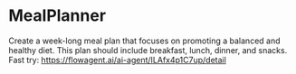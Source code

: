 # MealPlanner
Create a week-long meal plan that focuses on promoting a balanced and healthy diet. This plan should include breakfast, lunch, dinner, and snacks. 
Fast try: https://flowagent.ai/ai-agent/ILAfx4p1C7up/detail
